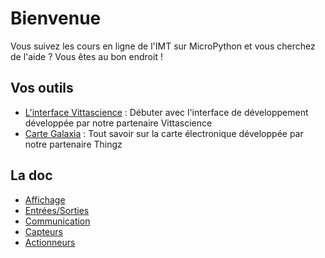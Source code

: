 # Bienvenue

Vous suivez les cours en ligne de l'IMT sur MicroPython et vous cherchez de l'aide ? Vous êtes au bon endroit !

## Vos outils
* [L'interface Vittascience](interface.md) : Débuter avec l'interface de développement développée par notre partenaire Vittascience
* [Carte Galaxia](galaxia.md) : Tout savoir sur la carte électronique développée par notre partenaire Thingz

## La doc
* [Affichage](affichage/index.md)
* [Entrées/Sorties](entrees_sorties/index.md)
* [Communication](affichage/led.md)
* [Capteurs](affichage/led.md)
* [Actionneurs](affichage/led.md)